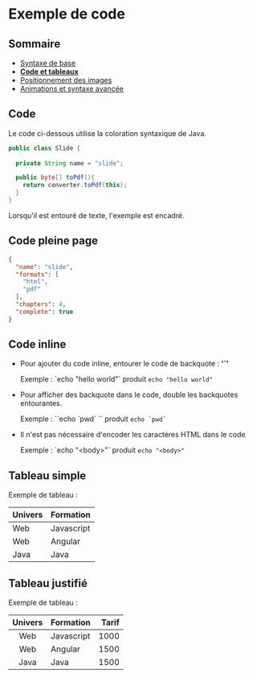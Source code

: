 # Exemple de code

<!-- .slide: class="page-title" -->



## Sommaire

<!-- .slide: class="toc" -->

- [Syntaxe de base](#/1)
- **[Code et tableaux](#/2)**
- [Positionnement des images](#/3)
- [Animations et syntaxe avancée](#/4)



## Code

Le code ci-dessous utilise la coloration syntaxique de Java.

```java
public class Slide {
  
  private String name = "slide";

  public byte[] toPdf(){
    return converter.toPdf(this);
  }
}
```

Lorsqu'il est entouré de texte, l'exemple est encadré.



## Code pleine page


```json
{
  "name": "slide",
  "formats": [
    "html",
    "pdf"
  ],
  "chapters": 4,
  "complete": true
}
```



## Code inline

- Pour ajouter du code inline, entourer le code de backquote : **'\`'**

  Exemple : \`echo "hello world"\` produit `echo "hello world"`

- Pour afficher des backquote dans le code, double les backquotes entourantes. 

  Exemple : \`\`echo \`pwd\` \`\` produit ``echo `pwd` ``

- Il n'est pas nécessaire d'encoder les caractères HTML dans le code

  Exemple : \`echo "&lt;body&gt;"\` produit `echo "<body>"`



## Tableau simple

Exemple de tableau :

| Univers | Formation |
| ------------- | ------------- |
| Web | Javascript |
| Web | Angular |
| Java | Java |




## Tableau justifié

Exemple de tableau :

| Univers | Formation | Tarif
| :-------------: | ------------- | ------:
| Web | Javascript | 1000
| Web | Angular | 1500
| Java | Java | 1500



<!-- .slide: class="page-questions" -->



<!-- .slide: class="page-tp2" -->
